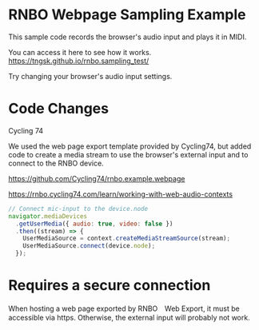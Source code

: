 # RNBO Webpage Sampling Example

This sample code records the browser's audio input and plays it in MIDI.

You can access it here to see how it works.
https://tngsk.github.io/rnbo.sampling_test/

Try changing your browser's audio input settings.

# Code Changes

Cycling 74


We used the web page export template provided by Cycling74, but added code to create a media stream to use the browser's external input and to connect to the RNBO device.

https://github.com/Cycling74/rnbo.example.webpage

https://rnbo.cycling74.com/learn/working-with-web-audio-contexts

```javascript
// Connect mic-input to the device.node
navigator.mediaDevices
  .getUserMedia({ audio: true, video: false })
  .then((stream) => {
    UserMediaSource = context.createMediaStreamSource(stream);
    UserMediaSource.connect(device.node);
  });
```

# Requires a secure connection

When hosting a web page exported by RNBO　Web Export, it must be accessible via https. Otherwise, the external input will probably not work.
